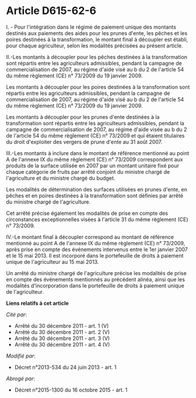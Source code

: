 # Article D615-62-6

I. - Pour l'intégration dans le régime de paiement unique des montants destinés aux paiements des aides pour les prunes
d'ente, les pêches et les poires destinées à la transformation, le montant final à découpler est établi, pour chaque
agriculteur, selon les modalités précisées au présent article. 

II.-Les montants à découpler pour les pêches destinées à la transformation sont répartis entre les agriculteurs admissibles,
pendant la campagne de commercialisation de 2007, au régime d'aide visé au b du 2 de l'article 54 du même règlement (CE) n°
73/2009 du 19 janvier 2009. 

Les montants à découpler pour les poires destinées à la transformation sont répartis entre les agriculteurs admissibles,
pendant la campagne de commercialisation de 2007, au régime d'aide visé au b du 2 de l'article 54 du même règlement (CE) n°
73/2009 du 19 janvier 2009. 

Les montants à découpler pour les prunes d'ente destinées à la transformation sont répartis entre les agriculteurs
admissibles, pendant la campagne de commercialisation de 2007, au régime d'aide visée au b du 2 de l'article 54 du même
règlement (CE) n° 73/2009 et qui étaient titulaires du droit d'exploiter des vergers de prune d'ente au 31 août 2007. 

III.-Les montants à inclure dans le montant de référence mentionné au point A de l'annexe IX du même règlement (CE) n°
73/2009 correspondent aux produits de la surface utilisée en 2007 par un montant unitaire fixé pour chaque catégorie de
fruits par arrêté conjoint du ministre chargé de l'agriculture et du ministre chargé du budget. 

Les modalités de détermination des surfaces utilisées en prunes d'ente, en pêches et en poires destinées à la transformation
sont définies par arrêté du ministre chargé de l'agriculture. 

Cet arrêté précise également les modalités de prise en compte des circonstances exceptionnelles visées à l'article 31 du même
règlement (CE) n° 73/2009. 

IV.-Le montant final à découpler correspond au montant de référence mentionné au point A de l'annexe IX du même règlement
(CE) n° 73/2009, après prise en compte des événements intervenus entre le 1er janvier 2007 et le 15 mai 2013. Il est
incorporé dans le portefeuille de droits à paiement unique de l'agriculteur au 15 mai 2013. 

Un arrêté du ministre chargé de l'agriculture précise les modalités de prise en compte des événements mentionnés au précédent
alinéa, ainsi que les modalités d'incorporation dans le portefeuille de droits à paiement unique de l'agriculteur.

**Liens relatifs à cet article**

_Cité par_:

  - Arrêté du 30 décembre 2011 - art. 1 (V)
  - Arrêté du 30 décembre 2011 - art. 2 (V)
  - Arrêté du 30 décembre 2011 - art. 3 (V)
  - Arrêté du 30 décembre 2011 - art. 4 (V)

_Modifié par_:

  - Décret n°2013-534 du 24 juin 2013 - art. 1

_Abrogé par_:

  - Décret n°2015-1300 du 16 octobre 2015 - art. 1
